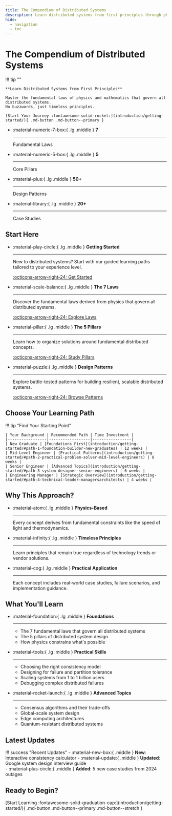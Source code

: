 ```yaml
---
title: The Compendium of Distributed Systems
description: Learn distributed systems from first principles through physics and mathematics
hide:
  - navigation
  - toc
---
```


# The Compendium of Distributed Systems

!!! tip ""

    **Learn Distributed Systems from First Principles**
    
    Master the fundamental laws of physics and mathematics that govern all distributed systems.
    No buzzwords, just timeless principles.
    
    [Start Your Journey :fontawesome-solid-rocket:](introduction/getting-started/){ .md-button .md-button--primary }

<div class="grid cards" markdown>

-   :material-numeric-7-box:{ .lg .middle } **7**
    
    ---
    
    Fundamental Laws

-   :material-numeric-5-box:{ .lg .middle } **5**
    
    ---
    
    Core Pillars

-   :material-plus:{ .lg .middle } **50+**
    
    ---
    
    Design Patterns

-   :material-library:{ .lg .middle } **20+**
    
    ---
    
    Case Studies

</div>

## Start Here

<div class="grid cards" markdown>

-   :material-play-circle:{ .lg .middle } __Getting Started__

    ---

    New to distributed systems? Start with our guided learning paths tailored to your experience level.

    [:octicons-arrow-right-24: Get Started](introduction/getting-started/)

-   :material-scale-balance:{ .lg .middle } __The 7 Laws__

    ---

    Discover the fundamental laws derived from physics that govern all distributed systems.

    [:octicons-arrow-right-24: Explore Laws](part1-axioms/)

-   :material-pillar:{ .lg .middle } __The 5 Pillars__

    ---

    Learn how to organize solutions around fundamental distributed concepts.

    [:octicons-arrow-right-24: Study Pillars](part2-pillars/)

-   :material-puzzle:{ .lg .middle } __Design Patterns__

    ---

    Explore battle-tested patterns for building resilient, scalable distributed systems.

    [:octicons-arrow-right-24: Browse Patterns](patterns/)

</div>

## Choose Your Learning Path

!!! tip "Find Your Starting Point"
<div class="responsive-table" markdown>

    | Your Background | Recommended Path | Time Investment |
    |-----------------|------------------|-----------------|
    | New Graduate | [Foundations First](introduction/getting-started/#path-1-foundation-builder-new-graduates) | 12 weeks |
    | Mid-Level Engineer | [Practical Patterns](introduction/getting-started/#path-2-practical-problem-solver-mid-level-engineers) | 8 weeks |
    | Senior Engineer | [Advanced Topics](introduction/getting-started/#path-3-system-designer-senior-engineers) | 6 weeks |
    | Engineering Manager | [Strategic Overview](introduction/getting-started/#path-4-technical-leader-managersarchitects) | 4 weeks |

</div>


## Why This Approach?

<div class="grid cards" markdown>

-   :material-atom:{ .lg .middle } __Physics-Based__

    ---

    Every concept derives from fundamental constraints like the speed of light and thermodynamics.

-   :material-infinity:{ .lg .middle } __Timeless Principles__

    ---

    Learn principles that remain true regardless of technology trends or vendor solutions.

-   :material-cog:{ .lg .middle } __Practical Application__

    ---

    Each concept includes real-world case studies, failure scenarios, and implementation guidance.

</div>

## What You'll Learn

<div class="grid cards" markdown>

-   :material-foundation:{ .lg .middle } __Foundations__

    ---

    - The 7 fundamental laws that govern all distributed systems
    - The 5 pillars of distributed system design  
    - How physics constrains what's possible

-   :material-tools:{ .lg .middle } __Practical Skills__

    ---

    - Choosing the right consistency model
    - Designing for failure and partition tolerance
    - Scaling systems from 1 to 1 billion users
    - Debugging complex distributed failures

-   :material-rocket-launch:{ .lg .middle } __Advanced Topics__

    ---

    - Consensus algorithms and their trade-offs
    - Global-scale system design
    - Edge computing architectures
    - Quantum-resistant distributed systems

</div>

## Latest Updates

!!! success "Recent Updates"
    - :material-new-box:{ .middle } **New**: Interactive consistency calculator
    - :material-update:{ .middle } **Updated**: Google system design interview guide  
    - :material-plus-circle:{ .middle } **Added**: 5 new case studies from 2024 outages

## Ready to Begin?

<div class="text-center" markdown>
[Start Learning :fontawesome-solid-graduation-cap:](introduction/getting-started/){ .md-button .md-button--primary .md-button--stretch }
</div>